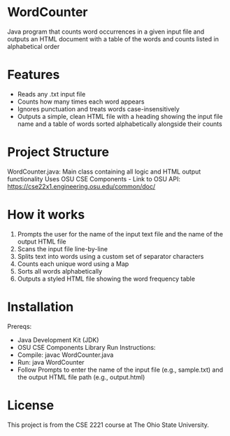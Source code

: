 # WordCounter
Java program that counts word occurrences in a given input file and outputs an HTML document with a table of the words and counts listed in alphabetical order

# Features
- Reads any .txt input file
- Counts how many times each word appears
- Ignores punctuation and treats words case-insensitively
- Outputs a simple, clean HTML file with a heading showing the input file name and a table of words sorted alphabetically alongside their counts

# Project Structure
WordCounter.java: Main class containing all logic and HTML output functionality
Uses OSU CSE Components - Link to OSU API: https://cse22x1.engineering.osu.edu/common/doc/

# How it works
1. Prompts the user for the name of the input text file and the name of the output HTML file
2. Scans the input file line-by-line
3. Splits text into words using a custom set of separator characters
4. Counts each unique word using a Map
5. Sorts all words alphabetically
6. Outputs a styled HTML file showing the word frequency table

# Installation
Prereqs: 
  - Java Development Kit (JDK)
  - OSU CSE Components Library
Run Instructions:
  - Compile: javac WordCounter.java
  - Run: java WordCounter
  - Follow Prompts to enter the name of the input file (e.g., sample.txt) and the output HTML file path (e.g., output.html)

# License
This project is from the CSE 2221 course at The Ohio State University.
